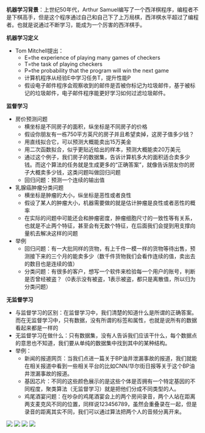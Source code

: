 **机器学习背景**：上世纪50年代，Arthur Samuel编写了一个西洋棋程序，编程者不是下棋高手，但是这个程序通过自己和自己下了上万局棋，西洋棋水平超过了编程者。也就是说通过不断学习，能成为一个厉害的西洋棋手。



**机器学习定义**

- Tom Mitchell提出：
  - E=the experience of playing many games of checkers
  - T=the task of playing checkers
  - P=the probability that the program will win the next game
  - 计算机程序从经验E中学习任务T，提升性能P
  - 假设电子邮件程序会观察收到的邮件是否被你标记为垃圾邮件，基于被标记的垃圾邮件，电子邮件程序能更好学习如何过滤垃圾邮件。



**监督学习**

- 房价预测问题
  - 横坐标是不同房子的面积，纵坐标是不同房子的价格
  - 假设你朋友有一栋750平方英尺的房子并且希望卖掉，这房子值多少钱？
  - 用直线拟合它，可以预测大概能卖出15万美金
  - 用二次函数拟合，似乎更贴近给出的样本，预测大概能卖20万美元
  - 通过这个例子，我们房子的数据集，告诉计算机多大的面积适合卖多少钱。而这个算法的任务就是生成更多的“正确答案”，就像告诉朋友你的房子大概卖多少钱，这类问题叫做回归问题
  - 回归问题：预测一个连续的输出值
- 乳腺癌肿瘤分类问题
  - 横坐标是肿瘤的大小，纵坐标是恶性或者良性
  - 假设了某人的肿瘤大小，机器需要做的就是估计肿瘤是良性或者恶性的概率
  - 在实际的问题中可能还会和肿瘤密度，肿瘤细胞尺寸的一致性等有关系，也就是不止两个特征，甚至会有无数个特征，在后面我们会提到用支撑向量机去解决这样的问题
- 举例
  - 回归问题：有一大批同样的货物，有上千件一模一样的货物等待出售，预测接下来的三个月的能卖多少（数千件货物我们会看作连续的值，卖出去的数目也是连续的值）
  - 分类问题：有很多的客户，想写一个软件来检验每一个用户的账号，判断是否曾经被盗？（0表示没有被盗，1表示被盗，都只是离散值，所以归为分类问题）



**无监督学习**

-  与监督学习的区别：在监督学习中，我们清楚的知道什么是所谓的正确答案。而在无监督学习中，只有数据，没有所谓的标签和属性，也就是说所有的数据看起来都是一样的
- 无监督学习在做什么：只有数据集，没有人告诉我们应该干什么，每个数据点的意思也不知道，我们要从单纯的数据集中找到其中的某种结构。
- 举例：
  - 新闻的报道网页：当我们点进一篇关于BP油井泄漏事故的报道，我们就能在相关报道中看到一些相关平台的比如CNN/华尔街日报等关于这个BP油井泄漏事故的报道。
  - 基因芯片：不同的这些颜色展示的是这些个体是否拥有一个特定基因的不同程度，聚类算法（无监督学习）就是把他们分成不同类型的人。
  - 鸡尾酒宴问题：在吵杂的鸡尾酒宴会上的两个房间录音，两个人站在距离两支麦克风不同的位置，同样说123456789，虽然会重叠录在一起，但是录音的距离其实不同，我们可以通过算法把两个人的音频分离开来。

![](吴恩达机器学习笔记-2.jpg)
![](吴恩达机器学习笔记-3.jpg)
![](吴恩达机器学习笔记-4.jpg)
![](吴恩达机器学习笔记-5.jpg)
